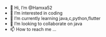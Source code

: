 - 👋 Hi, I’m @Hamxa52
- 👀 I’m interested in coding 
- 🌱 I’m currently learning java,c,python,flutter
- 💞️ I’m looking to collaborate on java
- 📫 How to reach me ...

<!---
Hamxa52/Hamxa52 is a ✨ special ✨ repository because its `README.md` (this file) appears on your GitHub profile.
You can click the Preview link to take a look at your changes.
--->
